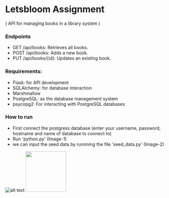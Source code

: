 # Letsbloom Assignment
( API for managing books in a library system )

<h3>Endpoints</h3>

- GET /api/books: Retrieves all books.
- POST /api/books: Adds a new book.
- PUT /api/books/{id}: Updates an existing book.

<h3>Requirements:</h3>

- Flask: for API development
- SQLAlchemy: for database interaction 
- Marshmallow
- PostgreSQL: as the database management system 
- psycopg2: For interacting with PostgreSQL databases

<h3>How to run</h3>

- First connect the postgress database (enter your username, password, hostname and name of database to connect to)
- Run 'python.py' (Image-1)
- we can input the seed data by runnning the file 'seed_data.py' (Image-2)


![alt text](https://github.com/Vineet-Jakhar/letsbloom-assignment/blob/main/Image-1.png?raw=true)
<img src="[relative/path/in/repository/to/image.svg](https://github.com/Vineet-Jakhar/letsbloom-assignment/blob/main/Image-1.png)https://github.com/Vineet-Jakhar/letsbloom-assignment/blob/main/Image-1.png" width="128"/>
